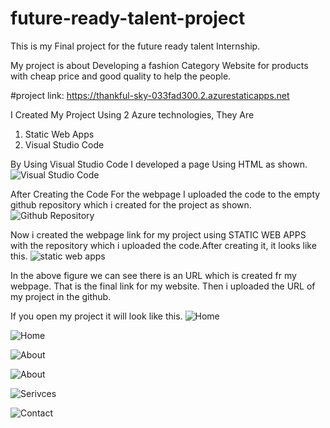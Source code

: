 # future-ready-talent-project
This is my Final project for the future ready talent Internship.
    
My project is about Developing a fashion Category Website for products with cheap price and good quality to help the people.
     
#project link: https://thankful-sky-033fad300.2.azurestaticapps.net

I Created My Project Using 2 Azure technologies, They Are 

1. Static Web Apps 
2. Visual Studio Code 

By Using Visual Studio Code I developed a page Using HTML as shown.
![Visual Studio Code](https://user-images.githubusercontent.com/91585224/196944883-ee5b2bdb-c593-43d5-8c8b-665ec7c41657.png)



After Creating the Code For the webpage I uploaded the code to the empty github repository which i created for the project as shown.
![Github Repository](https://user-images.githubusercontent.com/91585224/196945882-838e7790-80dc-469d-a809-2819be78a4cf.png)


Now i created the webpage link for my project using STATIC WEB APPS with the repository which i uploaded the code.After creating it, it looks like this.
![static web apps](https://user-images.githubusercontent.com/91585224/196947208-5280a3b2-24b1-489f-86ee-6b8058204362.png)

In the above figure we can see there is an URL which is created fr my webpage. That is the final link for my website.
Then i uploaded the URL of my project in the github.

If you open my project it will look like this.
![Home](https://user-images.githubusercontent.com/91585224/196948953-8919694e-02a2-4f30-98c0-9a77462613f6.png)

![Home](https://user-images.githubusercontent.com/91585224/196949026-8f379c1b-5ab0-4b88-8032-1fe1c51b6481.png)

![About](https://user-images.githubusercontent.com/91585224/196949047-55e76364-8926-4746-a0cb-7c0801683814.png)

![About](https://user-images.githubusercontent.com/91585224/196949057-ee984718-b680-4b81-b4f8-be8e27e49776.png)

![Serivces](https://user-images.githubusercontent.com/91585224/196949067-06019034-68ad-4e81-86bd-d0df8a165233.png)

![Contact](https://user-images.githubusercontent.com/91585224/196949082-90914435-ec2f-494e-ab46-0492dbccd69c.png)

